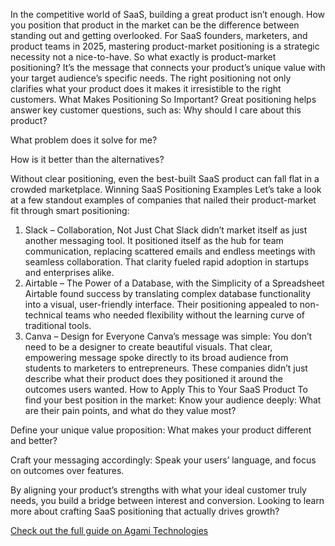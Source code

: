 
In the competitive world of SaaS, building a great product isn’t enough. How you position that product in the market can be the difference between standing out and getting overlooked. For SaaS founders, marketers, and product teams in 2025, mastering product-market positioning is a strategic necessity not a nice-to-have.
So what exactly is product-market positioning? It’s the message that connects your product’s unique value with your target audience’s specific needs. The right positioning not only clarifies what your product does it makes it irresistible to the right customers.
What Makes Positioning So Important?
Great positioning helps answer key customer questions, such as:
Why should I care about this product?


What problem does it solve for me?


How is it better than the alternatives?


Without clear positioning, even the best-built SaaS product can fall flat in a crowded marketplace.
Winning SaaS Positioning Examples
Let’s take a look at a few standout examples of companies that nailed their product-market fit through smart positioning:
1. Slack – Collaboration, Not Just Chat
Slack didn’t market itself as just another messaging tool. It positioned itself as the hub for team communication, replacing scattered emails and endless meetings with seamless collaboration. That clarity fueled rapid adoption in startups and enterprises alike.
2. Airtable – The Power of a Database, with the Simplicity of a Spreadsheet
Airtable found success by translating complex database functionality into a visual, user-friendly interface. Their positioning appealed to non-technical teams who needed flexibility without the learning curve of traditional tools.
3. Canva – Design for Everyone
Canva’s message was simple: You don’t need to be a designer to create beautiful visuals. That clear, empowering message spoke directly to its broad audience from students to marketers to entrepreneurs.
These companies didn’t just describe what their product does they positioned it around the outcomes users wanted.
How to Apply This to Your SaaS Product
To find your best position in the market:
Know your audience deeply: What are their pain points, and what do they value most?


Define your unique value proposition: What makes your product different and better?


Craft your messaging accordingly: Speak your users’ language, and focus on outcomes over features.


By aligning your product’s strengths with what your ideal customer truly needs, you build a bridge between interest and conversion.
Looking to learn more about crafting SaaS positioning that actually drives growth?

<a href="https://agamitechnologies.com/blog/saas-product-market-positioning-examples-for-success">Check out the full guide on Agami Technologies</a>
